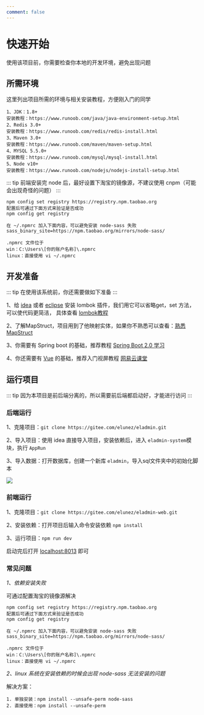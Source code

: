 ```yaml
---
comment: false 
---
```


# 快速开始
使用该项目前，你需要检查你本地的开发环境，避免出现问题
## 所需环境
这里列出项目所需的环境与相关安装教程，方便刚入门的同学
```
1、JDK：1.8+ 
安装教程：https://www.runoob.com/java/java-environment-setup.html
2、Redis 3.0+
安装教程：https://www.runoob.com/redis/redis-install.html
3、Maven 3.0+
安装教程：https://www.runoob.com/maven/maven-setup.html
4、MYSQL 5.5.0+
安装教程：https://www.runoob.com/mysql/mysql-install.html
5、Node v10+
安装教程：https://www.runoob.com/nodejs/nodejs-install-setup.html
```

::: tip
前端安装完 node 后，最好设置下淘宝的镜像源，不建议使用 cnpm（可能会出现奇怪的问题）
:::

```
npm config set registry https://registry.npm.taobao.org
配置后可通过下面方式来验证是否成功
npm config get registry

在 ~/.npmrc 加入下面内容，可以避免安装 node-sass 失败
sass_binary_site=https://npm.taobao.org/mirrors/node-sass/

.npmrc 文件位于
win：C:\Users\[你的账户名称]\.npmrc
linux：直接使用 vi ~/.npmrc
```
## 开发准备
::: tip
在使用该系统前，你还需要做如下准备
:::

1、给 [idea](https://blog.csdn.net/wochunyang/article/details/81736354) 或者 [eclipse](https://blog.csdn.net/magi1201/article/details/85995987) 安装 lombok 插件，我们用它可以省略get，set 方法，可以使代码更简洁，
具体查看 [lombok教程](https://www.ydyno.com/archives/1147.html)

2、了解MapStruct，项目用到了他映射实体，如果你不熟悉可以查看：[熟悉MapStruct](https://www.jianshu.com/p/3f20ca1a93b0)

3、你需要有 Spring boot 的基础，推荐教程 [Spring Boot 2.0 学习](https://github.com/ityouknow/spring-boot-examples)

4、你还需要有 [Vue](https://cn.vuejs.org/v2/guide/) 的基础，推荐入门视屏教程 [网易云课堂](https://study.163.com/course/courseMain.htm?courseId=1004711010)

## 运行项目
::: tip
因为本项目是前后端分离的，所以需要前后端都启动好，才能进行访问
:::

### 后端运行
1、克隆项目：`git clone https://gitee.com/elunez/eladmin.git`

2、导入项目：使用 idea 直接导入项目，安装依赖后，进入 `eladmin-system`模块，执行 `AppRun`

3、导入数据：打开数据库，创建一个新库 `eladmin`，导入sql文件夹中的初始化脚本

![](https://img.el-admin.xin/20200605112835.png)

### 前端运行
1、克隆项目：`git clone https://gitee.com/elunez/eladmin-web.git`

2、安装依赖：打开项目后输入命令安装依赖 `npm install`

3、运行项目：`npm run dev`

启动完后打开 [localhost:8013](localhost:8013) 即可

### 常见问题
*1、依赖安装失败*

可通过配置淘宝的镜像源解决
```
npm config set registry https://registry.npm.taobao.org
配置后可通过下面方式来验证是否成功
npm config get registry

在 ~/.npmrc 加入下面内容，可以避免安装 node-sass 失败
sass_binary_site=https://npm.taobao.org/mirrors/node-sass/

.npmrc 文件位于
win：C:\Users\[你的账户名称]\.npmrc
linux：直接使用 vi ~/.npmrc
```
*2、linux 系统在安装依赖的时候会出现 node-sass 无法安装的问题*

解决方案：
```
1. 单独安装：npm install --unsafe-perm node-sass 
2. 直接使用：npm install --unsafe-perm
```

